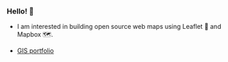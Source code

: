### Hello! 👋

-  I am interested in building open source web maps using Leaflet 🌱 and Mapbox 🗺️.

- [GIS portfolio](https://sites.google.com/view/liammartin/)

